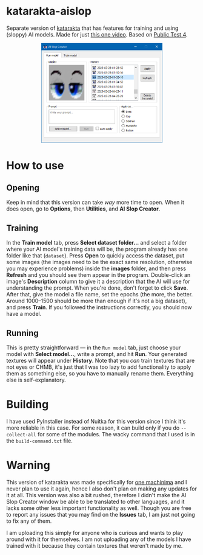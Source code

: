 # katarakta-aislop
Separate version of [katarakta](https://github.com/vazhka-dolya/katarakta) that has features for training and using (sloppy) AI models. Made for just [this one video](https://www.youtube.com/watch?v=v_Xpv41m_0E). Based on [Public Test 4](https://github.com/vazhka-dolya/katarakta/releases/tag/vpt4).
<p align="center">
  <img src="https://github.com/vazhka-dolya/katarakta-aislop/blob/main/GitHubImg/aislop1.png" width="320"/>
</p>

# How to use
## Opening
Keep in mind that this version can take *way* more time to open. When it does open, go to **Options**, then **Utilities**, and **AI Slop Creator**.

## Training
In the **Train model** tab, press **Select dataset folder…** and select a folder where your AI model's training data will be, the program already has one folder like that (`dataset`). Press **Open** to quickly access the dataset, put some images (the images need to be the exact same resolution, otherwise you may experience problems) inside the **images** folder, and then press **Refresh** and you should see them appear in the program. Double-click an image's **Description** column to give it a description that the AI will use for understanding the prompt. When you're done, don't forget to click **Save**. After that, give the model a file name, set the epochs (the more, the better. Around 1000–1500 should be more than enough if it's not a big dataset), and press **Train**. If you followed the instructions correctly, you should now have a model.

## Running
This is pretty straightforward — in the `Run model` tab, just choose your model with **Select model…**, write a prompt, and hit **Run**. Your generated textures will appear under **History**. Note that you *can* train textures that are not eyes or CHMB, it's just that I was too lazy to add functionality to apply them as something else, so you have to manually rename them. Everything else is self-explanatory.

# Building
I have used PyInstaller instead of Nuitka for this version since I think it's more reliable in this case. For some reason, it can build only if you do `--collect-all` for some of the modules. The wacky command that I used is in the `build-command.txt` file.

# Warning
This version of katarakta was made specifically for [one machinima](https://www.youtube.com/watch?v=v_Xpv41m_0E) and I never plan to use it again, hence I also don't plan on making any updates for it at all. This version was also a bit rushed, therefore I didn't make the AI Slop Creator window be able to be translated to other languages, and it lacks some other less important functionality as well. Though you are free to report any issues that you may find on the **Issues** tab, I am just not going to fix any of them.

I am uploading this simply for anyone who is curious and wants to play around with it for themselves. I am not uploading any of the models I have trained with it because they contain textures that weren't made by me.
